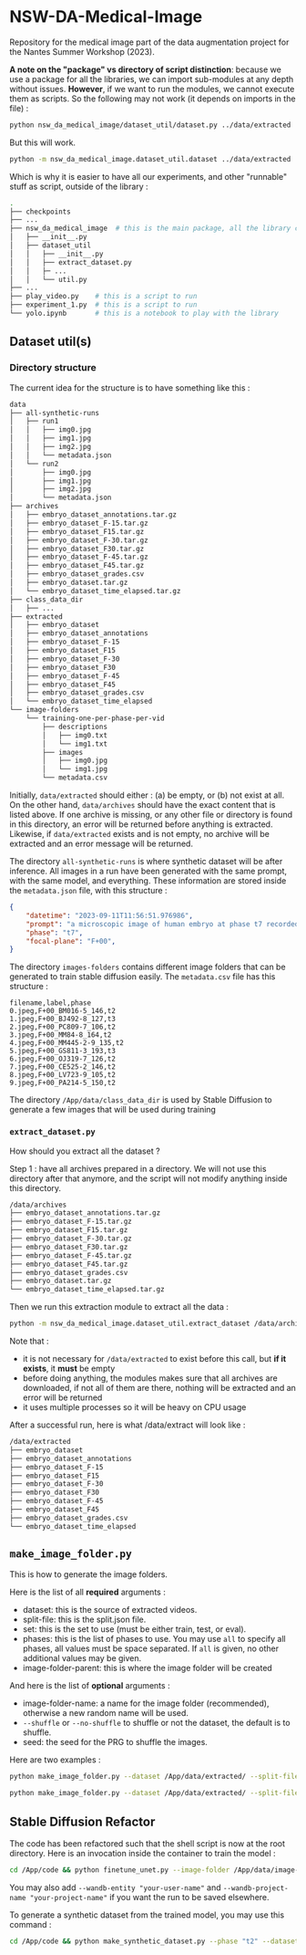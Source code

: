 # NSW-DA-Medical-Image

Repository for the medical image part of the data augmentation project for the Nantes Summer Workshop (2023).

**A note on the "package" vs directory of script distinction**: because we use a package for all the libraries, we can import sub-modules at any depth without issues. **However**, if we want to run the modules, we cannot execute them as scripts. So the following may not work (it depends on imports in the file) :

```sh
python nsw_da_medical_image/dataset_util/dataset.py ../data/extracted  # will not work
```

But this will work.

```sh
python -m nsw_da_medical_image.dataset_util.dataset ../data/extracted  # ok
```

Which is why it is easier to have all our experiments, and other "runnable" stuff as script, outside of the library :

```sh
.
├── checkpoints
├── ...
├── nsw_da_medical_image  # this is the main package, all the library code go in there
│   ├── __init__.py
│   ├── dataset_util
│   │   ├── __init__.py
│   │   ├── extract_dataset.py
│   │   ├─ ...
│   │   └── util.py
├── ...
├── play_video.py    # this is a script to run
├── experiment_1.py  # this is a script to run
└── yolo.ipynb       # this is a notebook to play with the library
```

## Dataset util(s)

### Directory structure

The current idea for the structure is to have something like this :

```sh
data
├── all-synthetic-runs
│   ├── run1
│   │   ├── img0.jpg
│   │   ├── img1.jpg
│   │   ├── img2.jpg
│   │   └── metadata.json
│   └── run2
│       ├── img0.jpg
│       ├── img1.jpg
│       ├── img2.jpg
│       └── metadata.json
├── archives
│   ├── embryo_dataset_annotations.tar.gz
│   ├── embryo_dataset_F-15.tar.gz
│   ├── embryo_dataset_F15.tar.gz
│   ├── embryo_dataset_F-30.tar.gz
│   ├── embryo_dataset_F30.tar.gz
│   ├── embryo_dataset_F-45.tar.gz
│   ├── embryo_dataset_F45.tar.gz
│   ├── embryo_dataset_grades.csv
│   ├── embryo_dataset.tar.gz
│   └── embryo_dataset_time_elapsed.tar.gz
├── class_data_dir
│   ├── ...
├── extracted
│   ├── embryo_dataset
│   ├── embryo_dataset_annotations
│   ├── embryo_dataset_F-15
│   ├── embryo_dataset_F15
│   ├── embryo_dataset_F-30
│   ├── embryo_dataset_F30
│   ├── embryo_dataset_F-45
│   ├── embryo_dataset_F45
│   ├── embryo_dataset_grades.csv
│   └── embryo_dataset_time_elapsed
└── image-folders
    └── training-one-per-phase-per-vid
        ├── descriptions
        │   ├── img0.txt
        │   └── img1.txt
        ├── images
        │   ├── img0.jpg
        │   └── img1.jpg
        └── metadata.csv
```

Initially, `data/extracted` should either : (a) be empty, or (b) not exist at all. On the other hand, `data/archives` should have the exact content that is listed above. If one archive is missing, or any other file or directory is found in this directory, an error will be returned before anything is extracted. Likewise, if `data/extracted` exists and is not empty, no archive will be extracted and an error message will be returned.

The directory `all-synthetic-runs` is where synthetic dataset will be after inference. All images in a run have been generated with the same prompt, with the same model, and everything. These information are stored inside the `metadata.json` file, with this structure :

```json
{
    "datetime": "2023-09-11T11:56:51.976986",
    "prompt": "a microscopic image of human embryo at phase t7 recorded at focal plane F+00",
    "phase": "t7",
    "focal-plane": "F+00",
}
```

The directory `images-folders` contains different image folders that can be generated to train stable diffusion easily. The `metadata.csv` file has this structure :

```csv
filename,label,phase
0.jpeg,F+00_BM016-5_146,t2
1.jpeg,F+00_BJ492-8_127,t3
2.jpeg,F+00_PC809-7_106,t2
3.jpeg,F+00_MM84-8_164,t2
4.jpeg,F+00_MM445-2-9_135,t2
5.jpeg,F+00_GS811-3_193,t3
6.jpeg,F+00_OJ319-7_126,t2
7.jpeg,F+00_CE525-2_146,t2
8.jpeg,F+00_LV723-9_105,t2
9.jpeg,F+00_PA214-5_150,t2
```

The directory `/App/data/class_data_dir` is used by Stable Diffusion to generate a few images that will be used during training

### `extract_dataset.py`

How should you extract all the dataset ?

Step 1 : have all archives prepared in a directory. We will not use this directory after that anymore, and the script will not modify anything inside this directory.

```sh
/data/archives
├── embryo_dataset_annotations.tar.gz
├── embryo_dataset_F-15.tar.gz
├── embryo_dataset_F15.tar.gz
├── embryo_dataset_F-30.tar.gz
├── embryo_dataset_F30.tar.gz
├── embryo_dataset_F-45.tar.gz
├── embryo_dataset_F45.tar.gz
├── embryo_dataset_grades.csv
├── embryo_dataset.tar.gz
└── embryo_dataset_time_elapsed.tar.gz
```

Then we run this extraction module to extract all the data :

```sh
python -m nsw_da_medical_image.dataset_util.extract_dataset /data/archives /data/extracted
```

Note that :

- it is not necessary for `/data/extracted` to exist before this call, but **if it exists**, it **must** be empty
- before doing anything, the modules makes sure that all archives are downloaded, if not all of them are there, nothing will be extracted and an error will be returned
- it uses multiple processes so it will be heavy on CPU usage

After a successful run, here is what /data/extract will look like :

```sh
/data/extracted
├── embryo_dataset
├── embryo_dataset_annotations
├── embryo_dataset_F-15
├── embryo_dataset_F15
├── embryo_dataset_F-30
├── embryo_dataset_F30
├── embryo_dataset_F-45
├── embryo_dataset_F45
├── embryo_dataset_grades.csv
└── embryo_dataset_time_elapsed
```

## `make_image_folder.py`

This is how to generate the image folders.

Here is the list of all **required** arguments :

- dataset: this is the source of extracted videos.
- split-file: this is the split.json file.
- set: this is the set to use (must be either train, test, or eval).
- phases: this is the list of phases to use. You may use `all` to specify all phases, all values must be space separated. If `all` is given, no other additional values may be given.
- image-folder-parent: this is where the image folder will be created

And here is the list of **optional** arguments :

- image-folder-name: a name for the image folder (recommended), otherwise a new random name will be used.
- `--shuffle` or `--no-shuffle` to shuffle or not the dataset, the default is to shuffle.
- seed: the seed for the PRG to shuffle the images.

Here are two examples :

```sh
python make_image_folder.py --dataset /App/data/extracted/ --split-file split.json --set eval --phases t6 t7 t8 --image-folder-parent /App/data/image-folders --image-folder-name v6-8-det-s-0 --shuffle --seed 0
```

```sh
python make_image_folder.py --dataset /App/data/extracted/ --split-file split.json --set eval --phases all --image-folder-parent /App/data/image-folders
```

## Stable Diffusion Refactor

The code has been refactored such that the shell script is now at the root directory. Here is an invocation inside the container to train the model :

```sh
cd /App/code && python finetune_unet.py --image-folder /App/data/image-folders/training-all-1vp/ --instance-prompt "grayscale microscopic image of a human embryo at phase t2" --wandb-run-name "unet-t3"
```

You may also add `--wandb-entity "your-user-name"` and `--wandb-project-name "your-project-name"` if you want the run to be saved elsewhere.

To generate a synthetic dataset from the trained model, you may use this command :

```sh
cd /App/code && python make_synthetic_dataset.py --phase "t2" --dataset-name "new-synthetic-t2" --model-path /App/models/stable_diffusion/phase-t2
```
